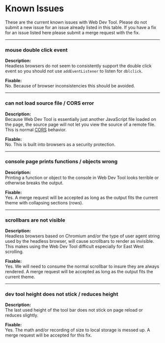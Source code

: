 # Known Issues
These are the current known issues with Web Dev Tool. Please do not submit a new issue for an issue already listed in this table. If you have a fix for an issue listed here please submit a merge request with the fix.

---

### mouse double click event

**Description:**<br>
Headless browsers do not seem to consistently support the double click event so you should not use `addEventListener` to listen for `dblclick`.

**Fixable:**<br>
No. Because of browser inconsistencies this should be avoided.

---

### can not load source file / CORS error

**Description:**<br>
Because Web Dev Tool is essentially just another JavaScript file loaded on the page, the source page will not let you view the source of a remote file. This is normal [CORS](https://developer.mozilla.org/en-US/docs/Web/HTTP/CORS) behavior.

**Fixable:**<br>
No. This is built into browsers as a security protection.

---

### console page prints functions / objects wrong

**Description:**<br>
Printing a function or object to the console in Web Dev Tool looks terrible or otherwise breaks the output.

**Fixable:**<br>
Yes. A merge request will be accepted as long as the output fits the current theme with collapsing sections (rows).

---

### scrollbars are not visible

**Description:**<br>
Headless browsers based on Chromium and/or the type of user agent string used by the headless browser, will cause scrollbars to render as invisible. This makes using the Web Dev Tool difficult especially for East West scrolling.

**Fixable:**<br>
Yes. We will need to consume the normal scrollbar to insure they are always rendered. A merge request will be accepted as long as the output fits the current theme.

---

### dev tool height does not stick / reduces height

**Description:**<br>
The last used height of the tool bar does not stick on page reload or reduces slightly.

**Fixable:**<br>
Yes. The math and/or recording of size to local storage is messed up. A merge request will be accepted for this fix.
